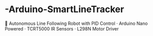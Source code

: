 # -Arduino-SmartLineTracker
🤖 Autonomous Line Following Robot with PID Control · Arduino Nano Powered · TCRT5000 IR Sensors · L298N Motor Driver

